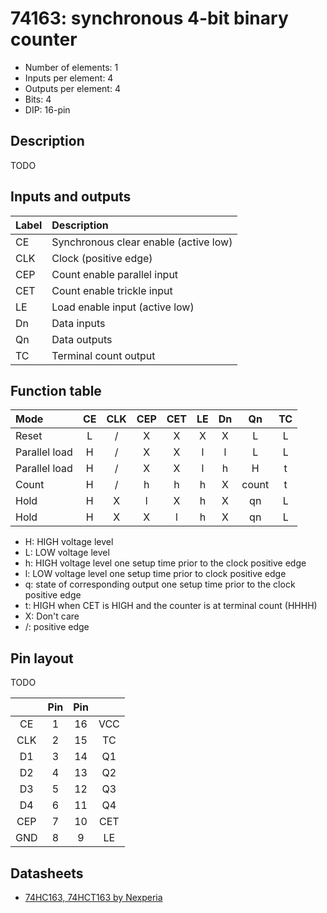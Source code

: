 # 74163: synchronous 4-bit binary counter

- Number of elements: 1
- Inputs per element: 4
- Outputs per element: 4
- Bits: 4
- DIP: 16-pin

## Description

TODO


## Inputs and outputs

| Label | Description                             |
|:----- |:--------------------------------------- |
| CE    | Synchronous clear enable (active low)   |
| CLK   | Clock (positive edge)                   |
| CEP   | Count enable parallel input             |
| CET   | Count enable trickle input              |
| LE    | Load enable input (active low)          |
| Dn    | Data inputs                             |
| Qn    | Data outputs                            |
| TC    | Terminal count output                   |

## Function table

| Mode          | CE  | CLK | CEP | CET | LE  | Dn  | Qn    | TC  |
|:------------- |:---:|:---:|:---:|:---:|:---:|:---:|:-----:|:---:|
| Reset         | L   | /   | X   | X   | X   | X   | L     | L   |
| Parallel load | H   | /   | X   | X   | l   | l   | L     | L   |
| Parallel load | H   | /   | X   | X   | l   | h   | H     | t   |
| Count         | H   | /   | h   | h   | h   | X   | count | t   |
| Hold          | H   | X   | l   | X   | h   | X   | qn    | L   |
| Hold          | H   | X   | X   | l   | h   | X   | qn    | L   |

- H: HIGH voltage level
- L: LOW voltage level
- h: HIGH voltage level one setup time prior to the clock positive edge
- l: LOW voltage level one setup time prior to clock positive edge
- q: state of corresponding output one setup time prior to the clock positive edge
- t: HIGH when CET is HIGH and the counter is at terminal count (HHHH)
- X: Don't care
- /: positive edge

## Pin layout

TODO

|     | Pin | Pin |     |
|:---:|:---:|:---:|:---:|
| CE  |   1 |  16 | VCC |
| CLK |   2 |  15 | TC  |
| D1  |   3 |  14 | Q1  |
| D2  |   4 |  13 | Q2  |
| D3  |   5 |  12 | Q3  |
| D4  |   6 |  11 | Q4  |
| CEP |   7 |  10 | CET |
| GND |   8 |   9 | LE  |

## Datasheets

- [74HC163, 74HCT163 by Nexperia](https://assets.nexperia.com/documents/data-sheet/74HC_HCT163.pdf)
